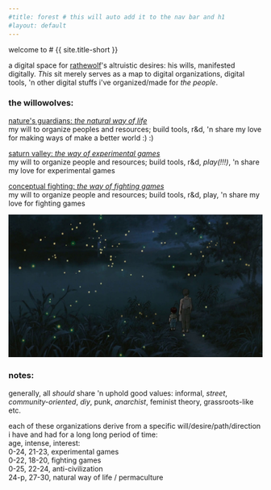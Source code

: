 ```yaml
---
#title: forest # this will auto add it to the nav bar and h1
#layout: default
---
```

<div class="center" markdown="1">
welcome to
# {{ site.title-short }}
  
a digital space for [rathewolf](https://rathewolf.com)'s altruistic desires: his wills, manifested digitally. *This* sit merely serves as a map to digital organizations, digital tools, 'n other digital stuffs i've organized/made for *the people*.
</div>

### the willowolves:
[nature's guardians: *the natural way of life*](https://natural.willowolf.com/)  
my will to organize peoples and resources;  build tools, r&d, 'n share my love for making ways of make a better world :) :)

[saturn valley: *the way of experimental games*](https://experimental.willowolf.com)  
my will to organize people and resources; build tools, r&d, *play(!!!)*, 'n share my love for experimental games

[conceptual fighting: *the way of fighting games*](https://fighting.willowolf.com)  
my will to organize people and resources; build tools, r&d, play, 'n share my love for fighting games
  
  
![](assets/images/graveyard-of-fireflies.jpg?raw=true) 

### notes:
generally, all *should* share 'n uphold good values: informal, *street*, *community-oriented*, *diy*, punk, *anarchist*, feminist theory, grassroots-like etc.

each of these organizations derive from a specific will/desire/path/direction i have and had for a long long period of time:  
age, intense, interest:  
0-24, 21-23, experimental games  
0-22, 18-20, fighting games  
0-25, 22-24, anti-civilization  
24-p, 27-30, natural way of life / permaculture

